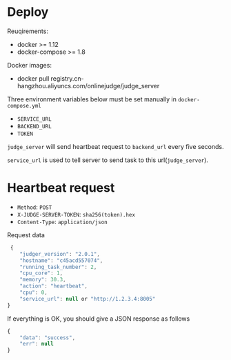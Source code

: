 # Deploy

Reuqirements:

  - docker >= 1.12
  - docker-compose >= 1.8

Docker images:

  - docker pull registry.cn-hangzhou.aliyuncs.com/onlinejudge/judge_server

Three environment variables below must be set manually in `docker-compose.yml`
 
  - `SERVICE_URL`
  - `BACKEND_URL`
  - `TOKEN`

`judge_server` will send heartbeat request to `backend_url` every five seconds.
  
`service_url` is used to tell server to send task to this url(`judge_server`).

# Heartbeat request

  - `Method`: `POST`
  - `X-JUDGE-SERVER-TOKEN`: `sha256(token).hex`
  - `Content-Type`: `application/json`

Request data

```js
 {
    "judger_version": "2.0.1",
    "hostname": "c45acd557074",
    "running_task_number": 2,
    "cpu_core": 1,
    "memory": 30.3,
    "action": "heartbeat",
    "cpu": 0,
    "service_url": null or "http://1.2.3.4:8005"
}
```

If everything is OK, you should give a JSON response as follows

```js
{
    "data": "success",
    "err": null
}
```

